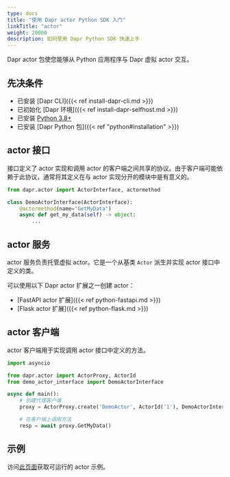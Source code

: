 ```yaml
---
type: docs
title: "使用 Dapr actor Python SDK 入门"
linkTitle: "actor"
weight: 20000
description: 如何使用 Dapr Python SDK 快速上手
---
```


Dapr actor 包使您能够从 Python 应用程序与 Dapr 虚拟 actor 交互。

## 先决条件

- 已安装 [Dapr CLI]({{< ref install-dapr-cli.md >}})
- 已初始化 [Dapr 环境]({{< ref install-dapr-selfhost.md >}})
- 已安装 [Python 3.8+](https://www.python.org/downloads/)
- 已安装 [Dapr Python 包]({{< ref "python#installation" >}})

## actor 接口

接口定义了 actor 实现和调用 actor 的客户端之间共享的协议。由于客户端可能依赖于此协议，通常将其定义在与 actor 实现分开的模块中是有意义的。

```python
from dapr.actor import ActorInterface, actormethod

class DemoActorInterface(ActorInterface):
    @actormethod(name="GetMyData")
    async def get_my_data(self) -> object:
        ...
```

## actor 服务

actor 服务负责托管虚拟 actor。它是一个从基类 `Actor` 派生并实现 actor 接口中定义的类。

可以使用以下 Dapr actor 扩展之一创建 actor：
   - [FastAPI actor 扩展]({{< ref python-fastapi.md >}})
   - [Flask actor 扩展]({{< ref python-flask.md >}})

## actor 客户端

actor 客户端用于实现调用 actor 接口中定义的方法。

```python
import asyncio

from dapr.actor import ActorProxy, ActorId
from demo_actor_interface import DemoActorInterface

async def main():
    # 创建代理客户端
    proxy = ActorProxy.create('DemoActor', ActorId('1'), DemoActorInterface)

    # 在客户端上调用方法
    resp = await proxy.GetMyData()
```

## 示例

访问[此页面](https://github.com/dapr/python-sdk/tree/release-1.0/examples/demo_actor)获取可运行的 actor 示例。

